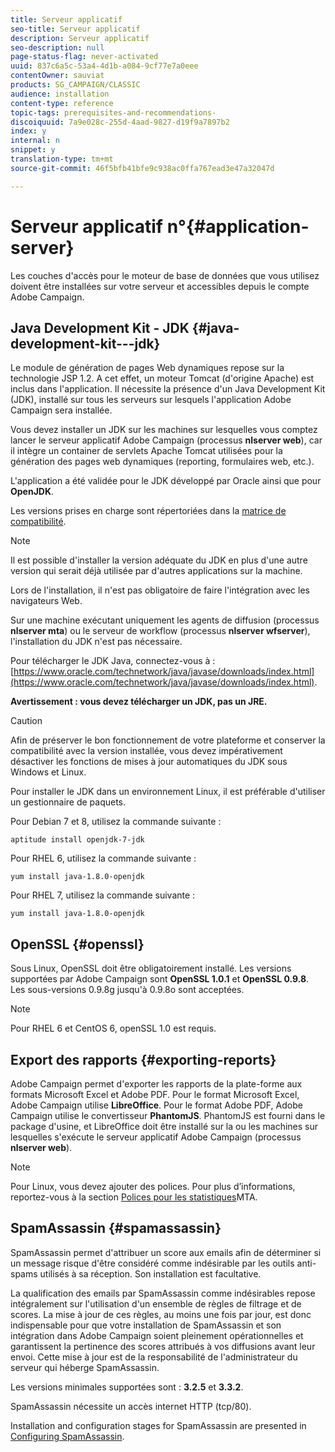```yaml
---
title: Serveur applicatif
seo-title: Serveur applicatif
description: Serveur applicatif
seo-description: null
page-status-flag: never-activated
uuid: 837c6a5c-53a4-4d1b-a084-9cf77e7a0eee
contentOwner: sauviat
products: SG_CAMPAIGN/CLASSIC
audience: installation
content-type: reference
topic-tags: prerequisites-and-recommendations-
discoiquuid: 7a9e028c-255d-4aad-9827-d19f9a7897b2
index: y
internal: n
snippet: y
translation-type: tm+mt
source-git-commit: 46f5bfb41bfe9c938ac0ffa767ead3e47a32047d

---
```



# Serveur applicatif n°{#application-server}

Les couches d&#39;accès pour le moteur de base de données que vous utilisez doivent être installées sur votre serveur et accessibles depuis le compte Adobe Campaign.

## Java Development Kit - JDK {#java-development-kit---jdk}

Le module de génération de pages Web dynamiques repose sur la technologie JSP 1.2. A cet effet, un moteur Tomcat (d&#39;origine Apache) est inclus dans l&#39;application. Il nécessite la présence d&#39;un Java Development Kit (JDK), installé sur tous les serveurs sur lesquels l&#39;application Adobe Campaign sera installée.

Vous devez installer un JDK sur les machines sur lesquelles vous comptez lancer le serveur applicatif Adobe Campaign (processus **nlserver web**), car il intègre un container de servlets Apache Tomcat utilisées pour la génération des pages web dynamiques (reporting, formulaires web, etc.).

L&#39;application a été validée pour le JDK développé par Oracle ainsi que pour **OpenJDK**.

Les versions prises en charge sont répertoriées dans la [matrice de compatibilité](https://helpx.adobe.com/campaign/kb/compatibility-matrix.html).

>[!NOTE]
>
>Il est possible d&#39;installer la version adéquate du JDK en plus d&#39;une autre version qui serait déjà utilisée par d&#39;autres applications sur la machine.
>  
>Lors de l&#39;installation, il n&#39;est pas obligatoire de faire l&#39;intégration avec les navigateurs Web.
>
>Sur une machine exécutant uniquement les agents de diffusion (processus **nlserver mta**) ou le serveur de workflow (processus **nlserver wfserver**), l&#39;installation du JDK n&#39;est pas nécessaire.

Pour télécharger le JDK Java, connectez-vous à : [https://www.oracle.com/technetwork/java/javase/downloads/index.html](https://www.oracle.com/technetwork/java/javase/downloads/index.html).

**Avertissement : vous devez télécharger un JDK, pas un JRE.**

>[!CAUTION]
>
>Afin de préserver le bon fonctionnement de votre plateforme et conserver la compatibilité avec la version installée, vous devez impérativement désactiver les fonctions de mises à jour automatiques du JDK sous Windows et Linux.

Pour installer le JDK dans un environnement Linux, il est préférable d&#39;utiliser un gestionnaire de paquets.

Pour Debian 7 et 8, utilisez la commande suivante :

```
aptitude install openjdk-7-jdk
```

Pour RHEL 6, utilisez la commande suivante :

```
yum install java-1.8.0-openjdk
```

Pour RHEL 7, utilisez la commande suivante :

```
yum install java-1.8.0-openjdk
```

## OpenSSL {#openssl}

Sous Linux, OpenSSL doit être obligatoirement installé. Les versions supportées par Adobe Campaign sont **OpenSSL 1.0.1** et **OpenSSL 0.9.8**. Les sous-versions 0.9.8g jusqu&#39;à 0.9.8o sont acceptées.

>[!NOTE]
>
>Pour RHEL 6 et CentOS 6, openSSL 1.0 est requis.

## Export des rapports {#exporting-reports}

Adobe Campaign permet d&#39;exporter les rapports de la plate-forme aux formats Microsoft Excel et Adobe PDF. Pour le format Microsoft Excel, Adobe Campaign utilise **LibreOffice**. Pour le format Adobe PDF, Adobe Campaign utilise le convertisseur **PhantomJS**. PhantomJS est fourni dans le package d&#39;usine, et LibreOffice doit être installé sur la ou les machines sur lesquelles s&#39;exécute le serveur applicatif Adobe Campaign (processus **nlserver web**).

>[!NOTE]
>
>Pour Linux, vous devez ajouter des polices. Pour plus d’informations, reportez-vous à la section [Polices pour les statistiques](../../installation/using/prerequisites-of-campaign-installation-in-linux.md#fonts-for-mta-statistics)MTA.

## SpamAssassin {#spamassassin}

SpamAssassin permet d&#39;attribuer un score aux emails afin de déterminer si un message risque d&#39;être considéré comme indésirable par les outils anti-spams utilisés à sa réception. Son installation est facultative.

La qualification des emails par SpamAssassin comme indésirables repose intégralement sur l&#39;utilisation d&#39;un ensemble de règles de filtrage et de scores. La mise à jour de ces règles, au moins une fois par jour, est donc indispensable pour que votre installation de SpamAssassin et son intégration dans Adobe Campaign soient pleinement opérationnelles et garantissent la pertinence des scores attribués à vos diffusions avant leur envoi. Cette mise à jour est de la responsabilité de l&#39;administrateur du serveur qui héberge SpamAssassin.

Les versions minimales supportées sont : **3.2.5** et **3.3.2**.

SpamAssassin nécessite un accès internet HTTP (tcp/80).

Installation and configuration stages for SpamAssassin are presented in [Configuring SpamAssassin](../../installation/using/configuring-spamassassin.md).
